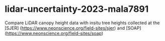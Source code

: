 # lidar-uncertainty-2023-mala7891
Compare LiDAR canopy height data with insitu tree heights collected at the [SJER] (https://www.neonscience.org/field-sites/sjer) and [SOAP] (https://www.neonscience.org/field-sites/soap)
